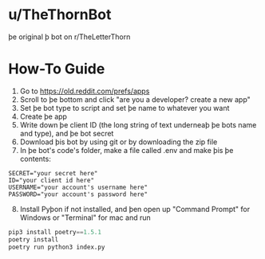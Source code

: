 # u/TheThornBot
þe original þ bot on r/TheLetterThorn
# How-To Guide
1. Go to https://old.reddit.com/prefs/apps
2. Scroll to þe bottom and click "are you a developer? create a new app"
3. Set þe bot type to script and set þe name to whatever you want
4. Create þe app
5. Write down þe client ID (the long string of text underneaþ þe bots name and type), and þe bot secret
6. Download þis bot by using git or by downloading the zip file
7. In þe bot's code's folder, make a file called .env and make þis þe contents:
```
SECRET="your secret here"
ID="your client id here"
USERNAME="your account's username here"
PASSWORD="your account's password here"
```
8. Install Pyþon if not installed, and þen open up "Command Prompt" for Windows or "Terminal" for mac and run
```python
pip3 install poetry==1.5.1
poetry install
poetry run python3 index.py
```
